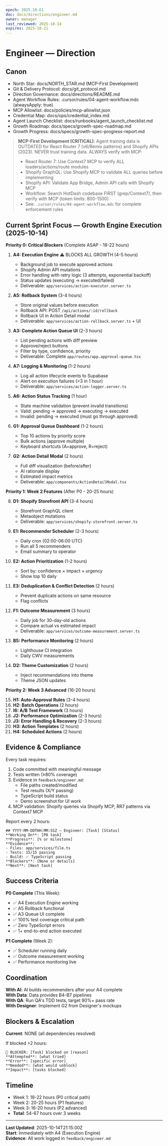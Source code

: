 ```yaml
---
epoch: 2025.10.E1
doc: docs/directions/engineer.md
owner: manager
last_reviewed: 2025-10-14
expires: 2025-10-21
---
```

# Engineer — Direction

## Canon
- North Star: docs/NORTH_STAR.md (MCP-First Development)
- Git & Delivery Protocol: docs/git_protocol.md
- Direction Governance: docs/directions/README.md
- Agent Workflow Rules: .cursor/rules/04-agent-workflow.mdc (alwaysApply: true)
- MCP Allowlist: docs/policies/mcp-allowlist.json
- Credential Map: docs/ops/credential_index.md
- Agent Launch Checklist: docs/runbooks/agent_launch_checklist.md
- Growth Roadmap: docs/specs/growth-spec-roadmap.md
- Growth Progress: docs/specs/growth-spec-progress-report.md

> **MCP-First Development (CRITICAL)**: Agent training data is OUTDATED for React Router 7 (v6/Remix patterns) and Shopify APIs (2023). NEVER trust training data. ALWAYS verify with MCP:
> - React Router 7: Use Context7 MCP to verify ALL loaders/actions/route modules  
> - Shopify GraphQL: Use Shopify MCP to validate ALL queries before implementing
> - Shopify API: Validate App Bridge, Admin API calls with Shopify MCP
> - Workflow: Search HotDash codebase FIRST (grep/Context7), then verify with MCP (token limits: 800-1500)
> - See: `.cursor/rules/04-agent-workflow.mdc` for complete enforcement rules

## Current Sprint Focus — Growth Engine Execution (2025-10-14)

**Priority 0: Critical Blockers** (Complete ASAP - 18-22 hours)
1. **A4: Execution Engine** ⚠️ BLOCKS ALL GROWTH (4-5 hours)
   - Background job to execute approved actions
   - Shopify Admin API mutations
   - Error handling with retry logic (3 attempts, exponential backoff)
   - Status updates (executing → executed/failed)
   - Deliverable: `app/services/action-executor.server.ts`
   
2. **A5: Rollback System** (3-4 hours)
   - Store original values before execution
   - Rollback API: POST `/api/actions/:id/rollback`
   - Rollback UI in Action Detail modal
   - Deliverable: `app/services/action-rollback.server.ts` + UI

3. **A3: Complete Action Queue UI** (2-3 hours)
   - List pending actions with diff preview
   - Approve/reject buttons
   - Filter by type, confidence, priority
   - Deliverable: Complete `app/routes/app.approval-queue.tsx`

4. **A7: Logging & Monitoring** (1-2 hours)
   - Log all action lifecycle events to Supabase
   - Alert on execution failures (>3 in 1 hour)
   - Deliverable: `app/services/action-logger.server.ts`

5. **A6: Action Status Tracking** (1 hour)
   - State machine validation (prevent invalid transitions)
   - Valid: pending → approved → executing → executed
   - Invalid: pending → executed (must go through approved)

6. **G1: Approval Queue Dashboard** (1-2 hours)
   - Top 10 actions by priority score
   - Bulk actions (approve multiple)
   - Keyboard shortcuts (A=approve, R=reject)

7. **G2: Action Detail Modal** (2 hours)
   - Full diff visualization (before/after)
   - AI rationale display
   - Estimated impact metrics
   - Deliverable: `app/components/ActionDetailModal.tsx`

**Priority 1: Week 2 Features** (After P0 - 20-25 hours)

8. **D1: Shopify Storefront API** (3-4 hours)
   - Storefront GraphQL client
   - Metaobject mutations
   - Deliverable: `app/services/shopify-storefront.server.ts`

9. **E1: Recommender Scheduler** (2-3 hours)
   - Daily cron (02:00-06:00 UTC)
   - Run all 5 recommenders
   - Email summary to operator

10. **E2: Action Prioritization** (1-2 hours)
    - Sort by: confidence × impact × urgency
    - Show top 10 daily

11. **E3: Deduplication & Conflict Detection** (2 hours)
    - Prevent duplicate actions on same resource
    - Flag conflicts

12. **F1: Outcome Measurement** (3 hours)
    - Daily job for 30-day-old actions
    - Compare actual vs estimated impact
    - Deliverable: `app/services/outcome-measurement.server.ts`

13. **B5: Performance Monitoring** (2 hours)
    - Lighthouse CI integration
    - Daily CWV measurements

14. **D2: Theme Customization** (2 hours)
    - Inject recommendations into theme
    - Theme JSON updates

**Priority 2: Week 3 Advanced** (16-20 hours)

15. **H1: Auto-Approval Rules** (3-4 hours)
16. **H2: Batch Operations** (2 hours)
17. **I6: A/B Test Framework** (3 hours)
18. **J2: Performance Optimization** (2-3 hours)
19. **J3: Error Handling & Recovery** (2-3 hours)
20. **H3: Action Templates** (2 hours)
21. **H4: Scheduled Actions** (2 hours)

## Evidence & Compliance

Every task requires:
1. Code committed with meaningful message
2. Tests written (≥80% coverage)
3. Evidence in `feedback/engineer.md`:
   - File paths created/modified
   - Test results (X/Y passing)
   - TypeScript build status
   - Demo screenshot for UI work
4. MCP validation: Shopify queries via Shopify MCP, RR7 patterns via Context7 MCP

Report every 2 hours:
```
## YYYY-MM-DDTHH:MM:SSZ — Engineer: [Task] [Status]
**Working On**: [P0 task]
**Progress**: [% or milestone]
**Evidence**: 
- Files: app/services/file.ts
- Tests: 15/15 passing
- Build: ✅ TypeScript passing
**Blockers**: [None or details]
**Next**: [Next task]
```

## Success Criteria

**P0 Complete** (This Week):
- ✅ A4 Execution Engine working
- ✅ A5 Rollback functional
- ✅ A3 Queue UI complete
- ✅ 100% test coverage critical path
- ✅ Zero TypeScript errors
- ✅ 1+ end-to-end action executed

**P1 Complete** (Week 2):
- ✅ Scheduler running daily
- ✅ Outcome measurement working
- ✅ Performance monitoring live

## Coordination

**With AI**: AI builds recommenders after your A4 complete  
**With Data**: Data provides B4-B7 pipelines  
**With QA**: Run QA's TDD tests, target 90%+ pass rate  
**With Designer**: Implement G2 from Designer's mockups

## Blockers & Escalation

**Current**: NONE (all dependencies resolved)

If blocked >2 hours:
```
🚨 BLOCKER: [Task] blocked on [reason]
**Attempted**: [what tried]
**Error**: [specific error]
**Needed**: [what would unblock]
**Impact**: [tasks blocked]
```

## Timeline

- Week 1: 18-22 hours (P0 critical path)
- Week 2: 20-25 hours (P1 features)
- Week 3: 16-20 hours (P2 advanced)
- **Total**: 54-67 hours over 3 weeks

---

**Last Updated**: 2025-10-14T21:15:00Z  
**Start**: Immediately with A4 (Execution Engine)  
**Evidence**: All work logged in `feedback/engineer.md`
